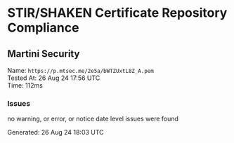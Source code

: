 # STIR/SHAKEN Certificate Repository Compliance

## Martini Security

Name: `https://p.mtsec.me/2e5a/bWTZUxtL8Z_A.pem`\
Tested At: 26 Aug 24 17:56 UTC\
Time: 112ms

### Issues

no warning, or error, or notice date level issues were found

Generated: 26 Aug 24 18:03 UTC
